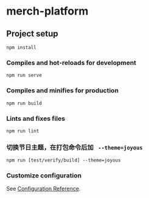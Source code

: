 # merch-platform

## Project setup

```
npm install
```

### Compiles and hot-reloads for development

```
npm run serve
```

### Compiles and minifies for production

```
npm run build
```

### Lints and fixes files

```
npm run lint
```

### 切换节日主题，在打包命令后加 ` --theme=joyous`

```
npm run [test/verify/build] --theme=joyous
```

### Customize configuration

See [Configuration Reference](https://cli.vuejs.org/config/).
